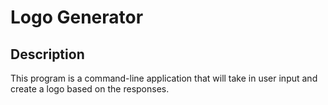 # Logo Generator

## Description
This program is a command-line application that will take in user input and create a logo based on the responses.
